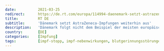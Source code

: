 ```yaml
---
date:          2021-03-25
redirect:      https://de.rt.com/europa/114994-daenemark-setzt-astrazeneca-impfungen-weiterhin-aus/
title:         RT DE
subtitle:      'Dänemark setzt AstraZeneca-Impfungen weiterhin aus'
description:   'Dänemark folgt nicht dem Beispiel der meisten europäischen Staaten und bleibt vorerst beim Stopp für den AstraZeneca-Impfstoff. Die dänische Arzneimittelbehörde will eine weitere Untersuchung abwarten, obwohl die EMA erklärte, der Impfstoff sei "sicher und effektiv".'
country:       [DE]
categories:    [Impfung]
tags:          [impf-stopp, impf-nebenwirkungen, blutgerinnungsstörungen, astrazeneca]
---
```

